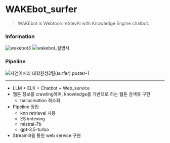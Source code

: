 # WAKEbot_surfer
> WAKEbot is Webtoon retrievAl with Knowledge Engine chatbot.

### Information
![wakebot3](https://github.com/statrav/WAKEbot_surfer/assets/109338312/95cc4ea5-b6da-4f10-8bda-b69e4668a95f)
![wakebot_설명서](https://github.com/statrav/WAKEbot_surfer/assets/109338312/b0a84891-6788-4a2b-a4b7-9ce29267b734)

### Pipeline
![자연어처리  대학원생2팀(surfer) poster-1](https://github.com/statrav/WAKEbot_surfer/assets/109338312/e49195c6-bf39-417d-a049-1e82878b45df)

---
-	LLM + ELK + Chatbot + Web_service </br>
-	웹툰 정보를 crawling하여, knowledge를 기반으로 하는 웹툰 검색봇 구현 </br>
    - hallucination 최소화 </br>
-	Pipeline 정립 </br>
    - knn retrieval 사용 </br>
    - ES indexing </br>
    - mistral-7b </br>
    - gpt-3.5-turbo </br>
-	Streamlit을 통한 web service 구현
